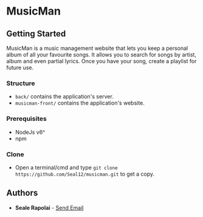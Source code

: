 # MusicMan


## Getting Started

MusicMan is a music management website that lets you keep a personal album of all your favourite songs. It allows you to search for songs by artist, album and even partial lyrics. Once you have your song, create a playlist for future use.

### Structure
- `back/` contains the application's server.
- `musicman-front/` contains the application's website.

### Prerequisites
- NodeJs v6^
- npm

### Clone
- Open a terminal/cmd and type `git clone https://github.com/Seal12/musicman.git` to get a copy.

## Authors

* **Seale Rapolai** - [Send Email](mailto:rapolaiseale@gmail.com)
